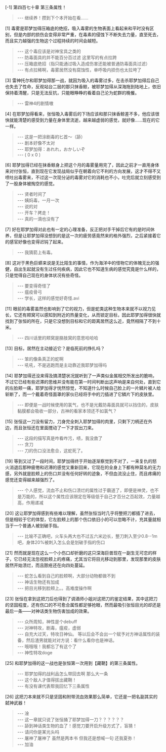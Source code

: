 
[-1] 第四百七十章 第三条属性！
>--- 继续养！攒到下个本开始在看……<br>

[1] 毒雾是耶梦加得压箱底的绝招，吸入毒雾的生物表面上看起来和平时没有区别，但是内部的损伤会变得非常严重，在毒素的侵蚀下不断失去力量，直至死去，而且实力越强的生物这个过程持续的时间会越短。
>--- 这个毒应该是对神宝具之类的<br>
>--- 防毒面具的并不能百分百过滤  这里写的有点拉跨<br>
>--- 压箱底绝招（指只能通过吸入造成伤害还能被普通防毒面具过滤）<br>
>--- 有点拉稀啊，毒雾居然没有腐蚀性，单呼吸内损伤也太拉垮了<br>

[3] 雷神托尔和耶梦加得那一战，就因为吸入的毒雾过多，在击杀耶梦加得后自己也失去了性命，反观站台二层的那只抹香鲸，被耶梦加得从深海拖到陆地上，依旧保持着清醒，只是无法反抗，只能眼睁睁的看着自己沦为蛇群的晚餐。
>--- 雷神4的剧情嗷<br>

[4] 在耶梦加得看来，张恒吸入毒雾后的下场应该和那只抹香鲸差不多，他应该很快就能清楚的感受到力量在身体里流逝，越来越虚弱的感觉，就好像……现在的它一样。
>--- 这是一把涂剧毒的匕首～（舔）<br>
>--- 剧本好像不太对<br>
>--- 耶梦加得：あれれ，おかしいぞ<br>
>--- ( 0 x 0 )<br>

[6] 耶梦加得已经在抹香鲸身上把这个月的毒雾量用完了，因此之前才一直用身体来对付张恒，直到现在它发现战局似乎在朝着向它不利的方向发展，这才不得不又喷吐出毒雾来，不过这一次现分泌的毒雾对它的消耗也不小，吐完后就立刻感受到了一股身体被掏空的感觉。
>--- 贤者时间了<br>
>--- 姨妈毒，一月一次<br>
>--- 说的对<br>
>--- 开车？拷走！<br>
>--- 真的一滴也没有了<br>

[7] 好在耶梦加得对此也有一定的心理准备，反正把对手干掉后它有的是时间休养，但是让耶梦加得没想到的是这一次的疲劳感竟然来的格外强烈，之后紧接着它的感官好像也变得迟钝了起来。
>--- 我猜箭上有毒。<br>

[8] 这对于黑色巨蟒来说是无比陌生的事情，作为海洋中的怪物它的体魄无比的强健，自出生起就没有生过任何疾病，因此它也不知道生病的感觉究竟是什么样的，只是觉得自己现在的身体状况有些奇怪。
>--- 要变得奇怪了<br>
>--- 瘟疫骨弓<br>
>--- 学长，这样的感觉好奇怪.avi<br>

[11] 眼前的毒雾虽然也影响到了它的视力，但是蛇类这种生物本来就不以视力见长，它还有颊窝可以感知到附近的热量变化，从而锁定目标，因此耶梦加得很快就找到了张恒的所在，只是它没想到目标和它的距离居然这么近，竟然相隔了不到十米。
>--- 四川话里的颊窝是胳肢窝的意思哈哈哈<br>

[13] 目标，居然在主动接近它？是临死前的挣扎吗？
>--- 笨的像条真正的蛇啊<br>
>--- 吼吼，不是逃跑而是主动靠近我耶梦加得吗<br>

[14] 耶梦加得还没来得及搞清楚状况就听到了一声类似金属相交所发出的脆响，不过它已经有些迟滞的思维并没有能在第一时间判断出这声响是来自何处，直到它的左脸颊一痛，耶梦加得才恍然惊觉，不知道什么时候自己脸上的一片鳞片被人给斩断了，而一个戴着奇怪面罩的家伙已经将手中的刀插进了它鳞片下的皮肤里。
>--- 即便是一战时候使用的氯气，也不是光戴防毒面具就可以挡住的，皮肤黏膜都会吸收一部分，古神的看家本领还不如氯气？<br>

[15] 张恒这一刀没有留力，刀身完全刺入耶梦加得的肉里，只剩下刀柄还在外边，而且张恒还在里面搅动了一下才拔出刀来。
>--- 这段的描写真是咋看咋污，啧，我没救了<br>
>--- 贪刀<br>
>--- 刀的伤口没法愈合，这蛇死了。<br>

[19] 等到又过了一段时间，耶梦加得终于开始逐渐察觉到不对了，一来复仇的怒火消退后那种疲倦和迟滞的感觉又重新回来，它现在的全身上下都有种莫名的无力感，另外就是脸颊上的伤口并没有任何好转的迹象，不但血流没止住，而且疼痛的感觉还变得越来越强烈了。
>--- 个人感觉，流血不止和伤口溃烂的属性过于霸道了，即便是神灵，也不是万能的，所以这个属性应该限定在等级低于自己才百分之百起效，力量越高，作用递减<br>

[20] 这让耶梦加得感到有些难以理解，虽然张恒当时几乎将整把刀都插了进去，但是相较于它的体型，它左脸颊上的那个伤口依旧小的可以忽略不计，充其量就相当于一个普通人被划破手指。
>--- 比喻不正确吧，火车头再大也不过五六米边长，整刀刺入至少0.8--1m吧，身体20%被刺入怎么会是划破手指的伤口<br>

[21] 然而就是现在这么一个小伤口却折磨的这只深海巨兽现在一副生无可恋的样子，它已经无法忽视脸颊上的疼痛，尤其当它将目光移动到那里，发现那里的皮肤居然开始溃烂，而且脓疮还在向四处蔓延。
>--- 蛇怎么看到自己的脸颊啊，大部分动物都做不到<br>
>--- 神话生物还有加成<br>
>--- 把目光移到脸颊上。。高难度操作啊<br>

[23] 张恒在拿到这把刀后也得到了调酒师小姐对这把刀的鉴定结果，其中这把刀的坚固程度，还有伤口的不可愈合属性都足够抢眼，然而最吸引张恒目光的却还是最后一条——对神话类生物伤害加成的效果。
>--- 众所周知，神性是个debuff<br>
>--- 对神特攻，剧毒，瘟疫，虚弱<br>
>--- 自充大过天，特攻日神仙。
等以后会不会出一个赋予对方神话属性的装备，然后渣男就能对对方说：看什么看你也是神话。<br>
>--- 哦哦哦！我都忘了有这个了<br>
>--- 神性特攻doge<br>

[25] 和耶梦加得的这一战也是张恒第一次用到【藏鞘】的第三条属性。
>--- 耶梦加得的战利品怎么带回去啊 那么大一条<br>
>--- 这个敌人才值得拔出藏鞘！<br>
>--- 有没有课代表帮我回忆下三条属性<br>

[26] 这把刀本来就不只是坚固和附带流血效果那么简单，它还是一把名副其实的弑神武器！
>--- 淦<br>
>--- 这一章就只说了张恒捅了耶梦加得一刀？？？？？？<br>
>--- 舔到神话类生物的血了！感觉刀要开启升级方式了，盲猜！<br>
>--- 请问你是某光头吗<br>
>--- 屠神了屠神了 虽然是两本书 但我还是想喊一句 还我夏弥！<br>
>--- 加油<br>
